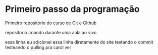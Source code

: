 # Primeiro passo da programação 
 Primeiro repositorio do curso de Git e Github

repositorio criando durante uma aula ao vivo

essa linha eu adicionei essa linha diretamente do site
testando o commit
testeando o pulling
pra carol ver
